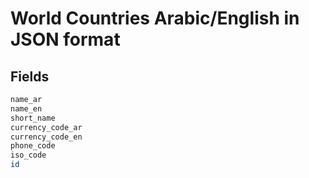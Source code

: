 # World Countries Arabic/English in JSON format

## Fields
``` bash
name_ar
name_en
short_name
currency_code_ar
currency_code_en
phone_code
iso_code
id
```